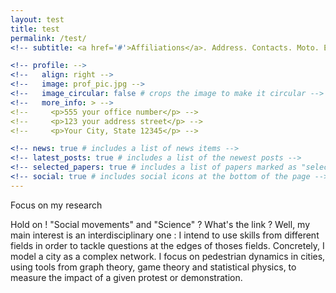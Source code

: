 ```yaml
---
layout: test
title: test
permalink: /test/
<!-- subtitle: <a href='#'>Affiliations</a>. Address. Contacts. Moto. Etc. -->

<!-- profile: -->
<!--   align: right -->
<!--   image: prof_pic.jpg -->
<!--   image_circular: false # crops the image to make it circular -->
<!--   more_info: > -->
<!--     <p>555 your office number</p> -->
<!--     <p>123 your address street</p> -->
<!--     <p>Your City, State 12345</p> -->

<!-- news: true # includes a list of news items -->
<!-- latest_posts: true # includes a list of the newest posts -->
<!-- selected_papers: true # includes a list of papers marked as "selected={true}" -->
<!-- social: true # includes social icons at the bottom of the page -->
---
```


Focus on my research

Hold on ! "Social movements" and "Science" ? What's the link ?
Well, my main interest is an interdisciplinary one : I intend to use skills from different fields in order to tackle questions at the edges of thoses fields. Concretely, I model a city as a complex network. I focus on pedestrian dynamics in cities, using tools from graph theory, game theory and statistical physics, to measure the impact of a given protest or demonstration.
